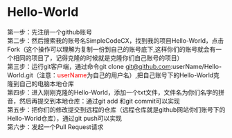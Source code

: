 # Hello-World
第一步：先注册一个github账号</br>
第二步：然后搜索我的账号名SimpleCodeCX，找到我的项目Hello-World，点击Fork（这个操作可以理解为复制一份到自己的账号底下,这样你们的账号就会有一个相同的项目了，记得克隆的时候就是克隆你们自己账号的项目）</br>
第三步：运行git客户端，通过命令git clone git@github.com:userName/Hello-World.git（注意：<span style="color:red;">userName</span>为自己的用户名）,把自己账号下的Hello-World克隆到自己的电脑本地仓库</br>
第四步：进入刚刚克隆的Hello-World，添加一个txt文件，文件名为你们名字的拼音，然后再提交到本地仓库：通过git add 和git commit可以实现</br>
第五步：把你们的修改提交到远程的仓库（远程仓库就是github网站你们账号下的Hello-World仓库），通过git push可以实现</br>
第六步：发起一个Pull Request请求</br>

